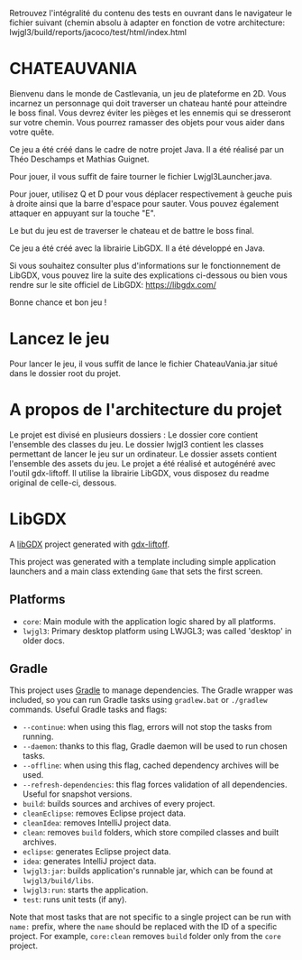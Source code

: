 Retrouvez l'intégralité du contenu des tests en ouvrant dans le navigateur le fichier suivant (chemin absolu à adapter en fonction de votre architecture:
lwjgl3/build/reports/jacoco/test/html/index.html

# CHATEAUVANIA

Bienvenu dans le monde de Castlevania, un jeu de plateforme en 2D. Vous incarnez un personnage qui doit traverser un chateau hanté pour atteindre le boss final. Vous devrez éviter les pièges et les ennemis qui se dresseront sur votre chemin. Vous pourrez ramasser des objets pour vous aider dans votre quête.

Ce jeu a été créé dans le cadre de notre projet Java. Il a été réalisé par un Théo Deschamps et Mathias Guignet.

Pour jouer, il vous suffit de faire tourner le fichier Lwjgl3Launcher.java.

Pour jouer, utilisez Q et D pour vous déplacer respectivement à geuche puis à droite ainsi que la barre d'espace pour sauter. Vous pouvez également attaquer en appuyant sur la touche "E".

Le but du jeu est de traverser le chateau et de battre le boss final.


Ce jeu a été créé avec la librairie LibGDX. Il a été développé en Java. 

Si vous souhaitez consulter plus d'informations sur le fonctionnement de LibGDX, vous pouvez lire la suite des explications ci-dessous ou bien vous rendre sur le site officiel de LibGDX: https://libgdx.com/

Bonne chance et bon jeu !


# Lancez le jeu

Pour lancer le jeu, il vous suffit de lance le fichier ChateauVania.jar situé dans le dossier root du projet.

# A propos de l'architecture du projet

Le projet est divisé en plusieurs dossiers :
Le dossier core contient l'ensemble des classes du jeu.
Le dossier lwjgl3 contient les classes permettant de lancer le jeu sur un ordinateur.
Le dossier assets contient l'ensemble des assets du jeu.
Le projet a été réalisé et autogénéré avec l'outil gdx-liftoff.
Il utilise la librairie LibGDX, vous disposez du readme original de celle-ci, dessous.

# LibGDX

A [libGDX](https://libgdx.com/) project generated with [gdx-liftoff](https://github.com/libgdx/gdx-liftoff).

This project was generated with a template including simple application launchers and a main class extending `Game` that sets the first screen.

## Platforms

- `core`: Main module with the application logic shared by all platforms.
- `lwjgl3`: Primary desktop platform using LWJGL3; was called 'desktop' in older docs.

## Gradle

This project uses [Gradle](https://gradle.org/) to manage dependencies.
The Gradle wrapper was included, so you can run Gradle tasks using `gradlew.bat` or `./gradlew` commands.
Useful Gradle tasks and flags:

- `--continue`: when using this flag, errors will not stop the tasks from running.
- `--daemon`: thanks to this flag, Gradle daemon will be used to run chosen tasks.
- `--offline`: when using this flag, cached dependency archives will be used.
- `--refresh-dependencies`: this flag forces validation of all dependencies. Useful for snapshot versions.
- `build`: builds sources and archives of every project.
- `cleanEclipse`: removes Eclipse project data.
- `cleanIdea`: removes IntelliJ project data.
- `clean`: removes `build` folders, which store compiled classes and built archives.
- `eclipse`: generates Eclipse project data.
- `idea`: generates IntelliJ project data.
- `lwjgl3:jar`: builds application's runnable jar, which can be found at `lwjgl3/build/libs`.
- `lwjgl3:run`: starts the application.
- `test`: runs unit tests (if any).

Note that most tasks that are not specific to a single project can be run with `name:` prefix, where the `name` should be replaced with the ID of a specific project.
For example, `core:clean` removes `build` folder only from the `core` project.
